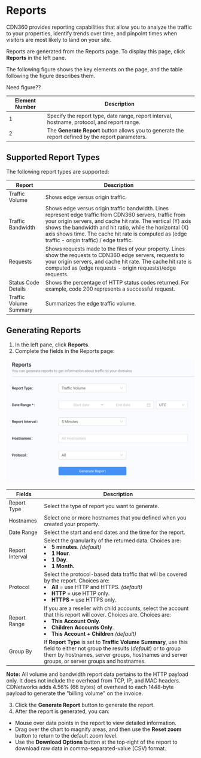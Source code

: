 # Reports

CDN360 provides reporting capabilities that allow you to analyze the traffic to your properties, identify trends over time, and pinpoint times when visitors are most likely to land on your site.

Reports are generated from the Reports page. To display this page, click **Reports** in the left pane.

The following figure shows the key elements on the page, and the table following the figure describes them.

Need figure??

| **Element Number**|**Description**|
|-|-|
|1|Specify the report type, date range, report interval, hostname, protocol, and report range.|
|2|The **Generate Report** button allows you to generate the report defined by the report parameters.|

## Supported Report Types

The following report types are supported:

| **Report**            | **Description**                                                   |
| --------------------- | ----------------------------------------------------------------- |
| Traffic Volume        | Shows edge versus origin traffic.                                 |
| Traffic Bandwidth     | Shows edge versus origin traffic bandwidth. Lines represent edge traffic from CDN360 servers, traffic from your origin servers, and cache hit rate. The vertical (Y) axis shows the bandwidth and hit ratio, while the horizontal (X) axis shows time. The cache hit rate is computed as (edge traffic - origin traffic) / edge traffic.     |
| Requests              | Shows requests made to the files of your property. Lines show the requests to CDN360 edge servers, requests to your origin servers, and cache hit rate. The cache hit rate is computed as (edge requests - origin requests)/edge requests.              |
| Status Code Details   | Shows the percentage of HTTP status codes returned. For example, code 200 represents a successful request. |
| Traffic Volume Summary| Summarizes the edge traffic volume.                               |

## Generating Reports

1. In the left pane, click **Reports**. 
2. Complete the fields in the Reports page:

<p align=center><img src="/docs/resources/images/reports.png" alt="report page" width="900"></p>

| **Fields**      | **Description**                                       |
| --------------- | ----------------------------------------------------- |
| Report Type     | Select the type of report you want to generate.       | 
| Hostnames       | Select one or more hostnames that you defined when you created your property.                                                                    |
| Date Range      | Select the start and end dates and the time for the report. |
| Report Interval | Select the granularity of the returned data. Choices are: <li><strong>5 minutes</strong>. *(default)*<li><strong>1 Hour</strong>.<br><li><strong>1 Day</strong>.<li><strong>1 Month.</li>
| Protocol        | Select the protocol-based data traffic that will be covered by the report. Choices are: <li><strong>All</strong> = use  HTTP and HTTPS. *(default)*<li><strong>HTTP</strong> = use HTTP only.<br><li><strong>HTTPS</strong> = use HTTPS only.         | 
| Report Range        | If you are a reseller with child accounts, select the account that this report will cover. Choices are. Choices are: <li><strong>This Account Only</strong>.</li><li><strong>Children Accounts Only</strong>.</li><li><strong>This Account + Children</strong> *(default)*
| Group By       | If **Report Type** is set to **Traffic Volume Summary**, use this field to either not group the results (*default*) or to group them by hostnames, server groups, hostnames and server groups, or server groups and hostnames. |

**Note:** All volume and bandwidth report data pertains to the HTTP payload only. It does not include the overhead from TCP, IP, and MAC headers. CDNetworks adds 4.56% (66 bytes) of overhead to each 1448-byte payload to generate the "billing volume" on the invoice.

3. Click the **Generate Report** button to generate the report.
4. After the report is generated, you can:

<ul><li>Mouse over data points in the report to view detailed information.<br>
<li>Drag over the chart to magnify areas, and then use the <strong>Reset zoom</strong> button to return to the default zoom level.<br>
<li>Use the <strong>Download Options</strong> button at the top-right of the report to download raw data in comma-separated-value (CSV) format.

